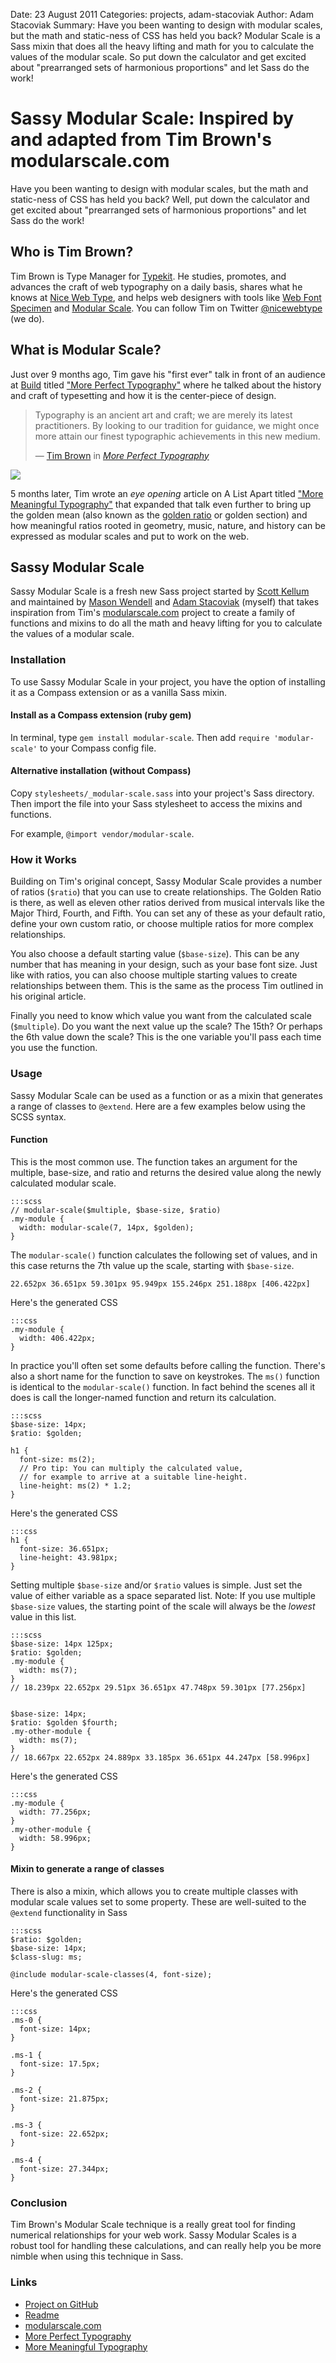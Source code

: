 Date: 23 August 2011
Categories: projects, adam-stacoviak
Author: Adam Stacoviak
Summary: Have you been wanting to design with modular scales, but the math and static-ness of CSS has held you back? Modular Scale is a Sass mixin that does all the heavy lifting and math for you to calculate the values of the modular scale. So put down the calculator and get excited about "prearranged sets of harmonious proportions" and let Sass do the work!

# Sassy Modular Scale: Inspired by and adapted from Tim Brown's modularscale.com

Have you been wanting to design with modular scales, but the math and static-ness of CSS has held you back? Well, put down the calculator and get excited about "prearranged sets of harmonious proportions" and let Sass do the work!

## Who is Tim Brown?

Tim Brown is Type Manager for [Typekit](http://typekit.com/). He studies, promotes, and advances the craft of web typography on a daily basis, shares what he knows at [Nice Web Type](http://nicewebtype.com/), and helps web designers with tools like [Web Font Specimen](http://webfontspecimen.com/) and [Modular Scale](http://modularscale.com/). You can follow Tim on Twitter [@nicewebtype](http://twitter.com/nicewebtype) (we do).

## What is Modular Scale?

Just over 9 months ago, Tim gave his "first ever" talk in front of an audience at [Build](http://www.buildconference.com/) titled ["More Perfect Typography"](http://vimeo.com/17079380) where he talked about the history and craft of typesetting and how it is the center-piece of design.

<blockquote cite="http://vimeo.com/17079380">
<p>Typography is an ancient art and craft; we are merely its latest practitioners. By looking to our tradition for guidance, we might once more attain our finest typographic achievements in this new medium.</p>
<footer>— <a href="http://nicewebtype.com/">Tim Brown</a> in <cite><a href="http://vimeo.com/17079380">More Perfect Typography</a></cite></footer>
</blockquote>

<a href="http://nicewebtype.com/fonts/minion-with-myriad-condensed/"><img src="/attachments/nicewebtype-modular-scale-demo.png" class="right" /></a>

5 months later, Tim wrote an *eye opening* article on A List Apart titled ["More Meaningful Typography"](http://www.alistapart.com/articles/more-meaningful-typography/) that expanded that talk even further to bring up the golden mean (also known as the [golden ratio](http://en.wikipedia.org/wiki/Golden_ratio) or golden section) and how meaningful ratios rooted in geometry, music, nature, and history can be expressed as modular scales and put to work on the web.

## Sassy Modular Scale

Sassy Modular Scale is a fresh new Sass project started by [Scott Kellum](http://scottkellum.com/) and maintained by [Mason Wendell](/mason-wendell) and [Adam Stacoviak](/adam-stacoviak) (myself) that takes inspiration from Tim's [modularscale.com](http://modularscale.com/) project to create a family of functions and mixins to do all the math and heavy lifting for you to calculate the values of a modular scale.

### Installation

To use Sassy Modular Scale in your project, you have the option of installing it as a Compass extension or as a vanilla Sass mixin.

#### Install as a Compass extension (ruby gem)

In terminal, type `gem install modular-scale`. Then add `require 'modular-scale'` to your Compass config file.

#### Alternative installation (without Compass)

Copy `stylesheets/_modular-scale.sass` into your project's Sass directory. Then import the file into your Sass stylesheet to access the mixins and functions.

For example, `@import vendor/modular-scale`.

### How it Works

Building on Tim's original concept, Sassy Modular Scale provides a number of ratios (`$ratio`) that you can use to create relationships. The Golden Ratio is there, as well as eleven other ratios derived from musical intervals like the Major Third, Fourth, and Fifth. You can set any of these as your default ratio, define your own custom ratio, or choose multiple ratios for more complex relationships.

You also choose a default starting value (`$base-size`). This can be any number that has meaning in your design, such as your base font size. Just like with ratios, you can also choose multiple starting values to create relationships between them. This is the same as the process Tim outlined in his original article.

Finally you need to know which value you want from the calculated scale (`$multiple`). Do you want the next value up the scale? The 15th? Or perhaps the 6th value down the scale? This is the one variable you'll pass each time you use the function.

### Usage

Sassy Modular Scale can be used as a function or as a mixin that generates a range of classes to `@extend`. Here are a few examples below using the SCSS syntax.

#### Function

This is the most common use. The function takes an argument for the multiple, base-size, and ratio and returns the desired value along the newly calculated modular scale.

    :::scss
    // modular-scale($multiple, $base-size, $ratio)
    .my-module {
      width: modular-scale(7, 14px, $golden);
    }

The `modular-scale()` function calculates the following set of values, and in this case returns the 7th value up the scale, starting with `$base-size`.

    22.652px 36.651px 59.301px 95.949px 155.246px 251.188px [406.422px]

Here's the generated CSS

    :::css
    .my-module {
      width: 406.422px;
    }

In practice you'll often set some defaults before calling the function. There's also a short name for the function to save on keystrokes. The `ms()` function is identical to the `modular-scale()` function. In fact behind the scenes all it does is call the longer-named function and return its calculation.

    :::scss
    $base-size: 14px;
    $ratio: $golden;

    h1 {
      font-size: ms(2);
      // Pro tip: You can multiply the calculated value,
      // for example to arrive at a suitable line-height.
      line-height: ms(2) * 1.2;
    }

Here's the generated CSS

    :::css
    h1 {
      font-size: 36.651px;
      line-height: 43.981px;
    }


Setting multiple `$base-size` and/or `$ratio` values is simple. Just set the value of either variable as a space separated list. Note: If you use multiple `$base-size` values, the starting point of the scale will always be the *lowest* value in this list.

    :::scss
    $base-size: 14px 125px;
    $ratio: $golden;
    .my-module {
      width: ms(7);
    }
    // 18.239px 22.652px 29.51px 36.651px 47.748px 59.301px [77.256px]


    $base-size: 14px;
    $ratio: $golden $fourth;
    .my-other-module {
      width: ms(7);
    }
    // 18.667px 22.652px 24.889px 33.185px 36.651px 44.247px [58.996px]

Here's the generated CSS

    :::css
    .my-module {
      width: 77.256px;
    }
    .my-other-module {
      width: 58.996px;
    }


#### Mixin to generate a range of classes

There is also a mixin, which allows you to create multiple classes with modular scale values set to some property. These are well-suited to the `@extend` functionality in Sass

    :::scss
    $ratio: $golden;
    $base-size: 14px;
    $class-slug: ms;

    @include modular-scale-classes(4, font-size);

Here's the generated CSS

    :::css
    .ms-0 {
      font-size: 14px;
    }

    .ms-1 {
      font-size: 17.5px;
    }

    .ms-2 {
      font-size: 21.875px;
    }

    .ms-3 {
      font-size: 22.652px;
    }

    .ms-4 {
      font-size: 27.344px;
    }


### Conclusion

Tim Brown's Modular Scale technique is a really great tool for finding numerical relationships for your web work. Sassy Modular Scales is a robust tool for handling these calculations, and can really help you be more nimble when using this technique in Sass.

### Links

* [Project on GitHub](https://github.com/scottkellum/modular-scale)
* [Readme](https://github.com/scottkellum/modular-scale/blob/master/readme.mdown)
* [modularscale.com](http://modularscale.com)
* [More Perfect Typography](http://vimeo.com/17079380)
* [More Meaningful Typography](http://www.alistapart.com/articles/more-meaningful-typography/)
